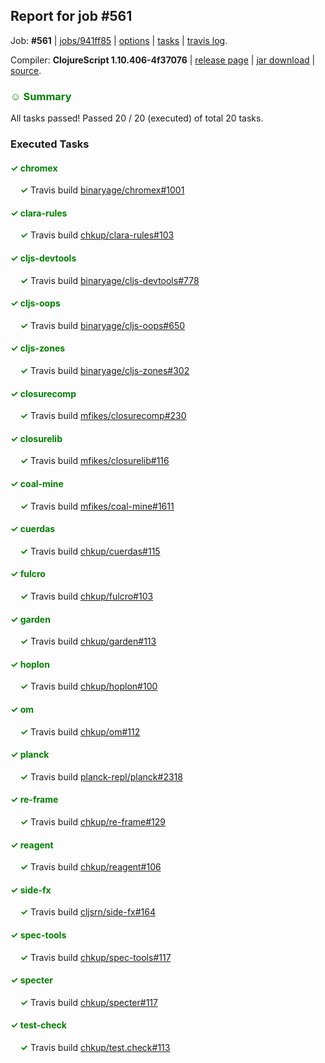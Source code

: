 ## Report for job #561

Job: **#561** | [jobs/941ff85](https://github.com/cljs-oss/canary/commit/941ff854937505925273d5588a8e9ff8d44b8d2f) | [options](options.edn) | [tasks](tasks.edn) | [travis log](https://travis-ci.org/cljs-oss/canary/builds/425121000).

Compiler: **ClojureScript 1.10.406-4f37076** | [release page](https://github.com/cljs-oss/canary/releases/tag/r1.10.406-4f37076) | [jar download](https://github.com/cljs-oss/canary/releases/download/r1.10.406-4f37076/clojurescript-1.10.406-4f37076.jar) | [source](https://github.com/clojure/clojurescript/commit/4f3707624846a2cf0345859e41370ec172da73c4).

### <b style='color:green'>☺ Summary</b>

All tasks passed! Passed 20 / 20 (executed) of total 20 tasks.

### Executed Tasks

#### <b style='color:green'>&#x2713; chromex</b>
&nbsp;&nbsp;&nbsp;&nbsp;<b style='color:green'>&#x2713;</b> Travis build [binaryage/chromex#1001](https://travis-ci.org/binaryage/chromex/builds/425122419)<br>

#### <b style='color:green'>&#x2713; clara-rules</b>
&nbsp;&nbsp;&nbsp;&nbsp;<b style='color:green'>&#x2713;</b> Travis build [chkup/clara-rules#103](https://travis-ci.org/chkup/clara-rules/builds/425122421)<br>

#### <b style='color:green'>&#x2713; cljs-devtools</b>
&nbsp;&nbsp;&nbsp;&nbsp;<b style='color:green'>&#x2713;</b> Travis build [binaryage/cljs-devtools#778](https://travis-ci.org/binaryage/cljs-devtools/builds/425122423)<br>

#### <b style='color:green'>&#x2713; cljs-oops</b>
&nbsp;&nbsp;&nbsp;&nbsp;<b style='color:green'>&#x2713;</b> Travis build [binaryage/cljs-oops#650](https://travis-ci.org/binaryage/cljs-oops/builds/425122425)<br>

#### <b style='color:green'>&#x2713; cljs-zones</b>
&nbsp;&nbsp;&nbsp;&nbsp;<b style='color:green'>&#x2713;</b> Travis build [binaryage/cljs-zones#302](https://travis-ci.org/binaryage/cljs-zones/builds/425122427)<br>

#### <b style='color:green'>&#x2713; closurecomp</b>
&nbsp;&nbsp;&nbsp;&nbsp;<b style='color:green'>&#x2713;</b> Travis build [mfikes/closurecomp#230](https://travis-ci.org/mfikes/closurecomp/builds/425122429)<br>

#### <b style='color:green'>&#x2713; closurelib</b>
&nbsp;&nbsp;&nbsp;&nbsp;<b style='color:green'>&#x2713;</b> Travis build [mfikes/closurelib#116](https://travis-ci.org/mfikes/closurelib/builds/425122433)<br>

#### <b style='color:green'>&#x2713; coal-mine</b>
&nbsp;&nbsp;&nbsp;&nbsp;<b style='color:green'>&#x2713;</b> Travis build [mfikes/coal-mine#1611](https://travis-ci.org/mfikes/coal-mine/builds/425122437)<br>

#### <b style='color:green'>&#x2713; cuerdas</b>
&nbsp;&nbsp;&nbsp;&nbsp;<b style='color:green'>&#x2713;</b> Travis build [chkup/cuerdas#115](https://travis-ci.org/chkup/cuerdas/builds/425122443)<br>

#### <b style='color:green'>&#x2713; fulcro</b>
&nbsp;&nbsp;&nbsp;&nbsp;<b style='color:green'>&#x2713;</b> Travis build [chkup/fulcro#103](https://travis-ci.org/chkup/fulcro/builds/425122445)<br>

#### <b style='color:green'>&#x2713; garden</b>
&nbsp;&nbsp;&nbsp;&nbsp;<b style='color:green'>&#x2713;</b> Travis build [chkup/garden#113](https://travis-ci.org/chkup/garden/builds/425122447)<br>

#### <b style='color:green'>&#x2713; hoplon</b>
&nbsp;&nbsp;&nbsp;&nbsp;<b style='color:green'>&#x2713;</b> Travis build [chkup/hoplon#100](https://travis-ci.org/chkup/hoplon/builds/425122460)<br>

#### <b style='color:green'>&#x2713; om</b>
&nbsp;&nbsp;&nbsp;&nbsp;<b style='color:green'>&#x2713;</b> Travis build [chkup/om#112](https://travis-ci.org/chkup/om/builds/425122530)<br>

#### <b style='color:green'>&#x2713; planck</b>
&nbsp;&nbsp;&nbsp;&nbsp;<b style='color:green'>&#x2713;</b> Travis build [planck-repl/planck#2318](https://travis-ci.org/planck-repl/planck/builds/425122545)<br>

#### <b style='color:green'>&#x2713; re-frame</b>
&nbsp;&nbsp;&nbsp;&nbsp;<b style='color:green'>&#x2713;</b> Travis build [chkup/re-frame#129](https://travis-ci.org/chkup/re-frame/builds/425122467)<br>

#### <b style='color:green'>&#x2713; reagent</b>
&nbsp;&nbsp;&nbsp;&nbsp;<b style='color:green'>&#x2713;</b> Travis build [chkup/reagent#106](https://travis-ci.org/chkup/reagent/builds/425122528)<br>

#### <b style='color:green'>&#x2713; side-fx</b>
&nbsp;&nbsp;&nbsp;&nbsp;<b style='color:green'>&#x2713;</b> Travis build [cljsrn/side-fx#164](https://travis-ci.org/cljsrn/side-fx/builds/425122500)<br>

#### <b style='color:green'>&#x2713; spec-tools</b>
&nbsp;&nbsp;&nbsp;&nbsp;<b style='color:green'>&#x2713;</b> Travis build [chkup/spec-tools#117](https://travis-ci.org/chkup/spec-tools/builds/425122483)<br>

#### <b style='color:green'>&#x2713; specter</b>
&nbsp;&nbsp;&nbsp;&nbsp;<b style='color:green'>&#x2713;</b> Travis build [chkup/specter#117](https://travis-ci.org/chkup/specter/builds/425122488)<br>

#### <b style='color:green'>&#x2713; test-check</b>
&nbsp;&nbsp;&nbsp;&nbsp;<b style='color:green'>&#x2713;</b> Travis build [chkup/test.check#113](https://travis-ci.org/chkup/test.check/builds/425122549)<br>